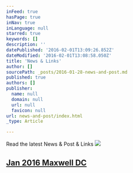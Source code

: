 ```yaml
---
inFeed: true
hasPage: true
inNav: true
inLanguage: null
starred: true
keywords: []
description: ''
datePublished: '2016-02-01T13:09:26.852Z'
dateModified: '2016-02-01T13:08:58.050Z'
title: 'News & Links'
author: []
sourcePath: _posts/2016-01-28-news-and-post.md
published: true
authors: []
publisher:
  name: null
  domain: null
  url: null
  favicon: null
url: news-and-post/index.html
_type: Article

---
```

Read the latest News & Post & Links
![](https://s3-us-west-2.amazonaws.com/the-grid-img/p/9efcd3415eff37d11854aedd46d1088673fb56f3.png)

## [Jan 2016 Maxwell DC ][0]

[0]: http://www.maxwell.syr.edu/DC/DC_Profiles/Rafael_Cifuentes__16,_IR___ECON__16/